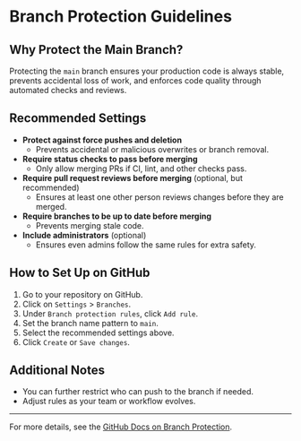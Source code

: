 # Branch Protection Guidelines

## Why Protect the Main Branch?
Protecting the `main` branch ensures your production code is always stable, prevents accidental loss of work, and enforces code quality through automated checks and reviews.

## Recommended Settings
- **Protect against force pushes and deletion**
  - Prevents accidental or malicious overwrites or branch removal.
- **Require status checks to pass before merging**
  - Only allow merging PRs if CI, lint, and other checks pass.
- **Require pull request reviews before merging** (optional, but recommended)
  - Ensures at least one other person reviews changes before they are merged.
- **Require branches to be up to date before merging**
  - Prevents merging stale code.
- **Include administrators** (optional)
  - Ensures even admins follow the same rules for extra safety.

## How to Set Up on GitHub
1. Go to your repository on GitHub.
2. Click on `Settings` > `Branches`.
3. Under `Branch protection rules`, click `Add rule`.
4. Set the branch name pattern to `main`.
5. Select the recommended settings above.
6. Click `Create` or `Save changes`.

## Additional Notes
- You can further restrict who can push to the branch if needed.
- Adjust rules as your team or workflow evolves.

---

For more details, see the [GitHub Docs on Branch Protection](https://docs.github.com/en/repositories/configuring-branches-and-merges-in-your-repository/managing-a-branch-protection-rule).
